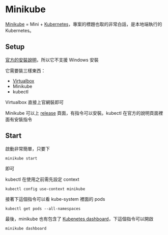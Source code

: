 # Minikube

[Minikube][] = Mini + [Kubernetes][]，專案的標題也取的非常白話，是本地端執行的 Kubernetes。

## Setup

[官方的安裝說明](http://kubernetes.io/docs/getting-started-guides/minikube/)，所以它不支援 Windows 安裝

它需要裝三樣東西：

* [Virtualbox](https://www.virtualbox.org/)
* Minikube
* kubectl

Virtualbox 直接上官網裝即可

Minikube 可以上 [release](https://github.com/kubernetes/minikube/releases) 頁面，有指令可以安裝。kubectl 在官方的說明頁面裡面有安裝指令

[Kubernetes]: https://github.com/kubernetes/kubernetes
[Minikube]: https://github.com/kubernetes/minikube

## Start

啟動非常簡單，只要下

    minikube start

即可

kubectl 在使用之前需先設定 context

    kubectl config use-context minikube

接著下這個指令可以看 kube-system 裡面的 pods

    kubectl get pods --all-namespaces

最後，minikube 也有包含了 [Kubenetes dashboard](http://kubernetes.io/docs/user-guide/ui/)，下這個指令可以開啟

    minikube dashboard
